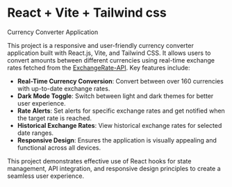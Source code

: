 # React + Vite + Tailwind css

Currency Converter Application

This project is a responsive and user-friendly currency converter application built with React.js, Vite, and Tailwind CSS. It allows users to convert amounts between different currencies using real-time exchange rates fetched from the [ExchangeRate-API](https://www.exchangerate-api.com). Key features include:

- **Real-Time Currency Conversion**: Convert between over 160 currencies with up-to-date exchange rates.
- **Dark Mode Toggle**: Switch between light and dark themes for better user experience.
- **Rate Alerts**: Set alerts for specific exchange rates and get notified when the target rate is reached.
- **Historical Exchange Rates**: View historical exchange rates for selected date ranges.
- **Responsive Design**: Ensures the application is visually appealing and functional across all devices.

This project demonstrates effective use of React hooks for state management, API integration, and responsive design principles to create a seamless user experience.
